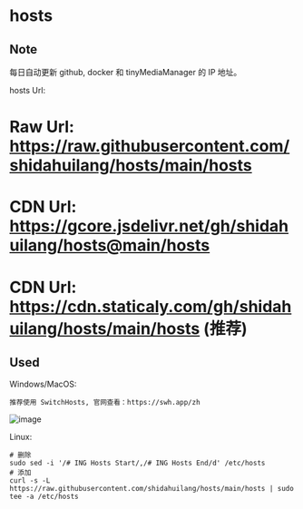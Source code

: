 # hosts  

## Note  
每日自动更新 github, docker 和 tinyMediaManager 的 IP 地址。  

hosts Url:   
# Raw Url: https://raw.githubusercontent.com/shidahuilang/hosts/main/hosts
# CDN Url: https://gcore.jsdelivr.net/gh/shidahuilang/hosts@main/hosts
# CDN Url: https://cdn.staticaly.com/gh/shidahuilang/hosts/main/hosts    (推荐)  

## Used  
Windows/MacOS:  
```
推荐使用 SwitchHosts, 官网查看：https://swh.app/zh
```
![image](https://user-images.githubusercontent.com/5615843/187586697-201b444c-1a3b-486a-867d-5fff9e63a4b2.png)

Linux:
```
# 删除
sudo sed -i '/# ING Hosts Start/,/# ING Hosts End/d' /etc/hosts
# 添加
curl -s -L https://raw.githubusercontent.com/shidahuilang/hosts/main/hosts | sudo tee -a /etc/hosts
```
